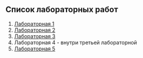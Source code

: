 ## Список лабораторных работ
1. [Лабораторная 1](https://github.com/malhArtem/TIS/blob/main/%D0%9B1%20(%D0%A0%D0%B5%D1%88%D0%B5%D0%BD%D0%B8%D0%B5%20%D0%BA%D0%B2%D0%B0%D0%B4%D1%80%D0%B0%D1%82%D0%BD%D0%BE%D0%B3%D0%BE%20%D1%83%D1%80%D0%B0%D0%B2%D0%BD%D0%B5%D0%BD%D0%B8%D1%8F).md)
2. [Лабораторная 2](https://github.com/malhArtem/TIS/blob/main/%D0%9B2%20(%D0%92%D0%B7%D0%B0%D0%B8%D0%BC%D0%BD%D0%BE%D0%B5%20%D1%80%D0%B0%D1%81%D0%BF%D0%BE%D0%BB%D0%BE%D0%B6%D0%B5%D0%BD%D0%B8%D0%B5%20%D0%BF%D1%80%D1%8F%D0%BC%D1%8B%D1%85).md)
3. [Лабораторная 3](https://github.com/malhArtem/TIS/blob/main/%D0%9B3.md)
4. Лабораторная 4 - внутри третьей лабораторной
5. [Лабораторная 5](https://github.com/malhArtem/TIS/blob/main/%D0%9B%D0%B0%D0%B1%205_1.md)
